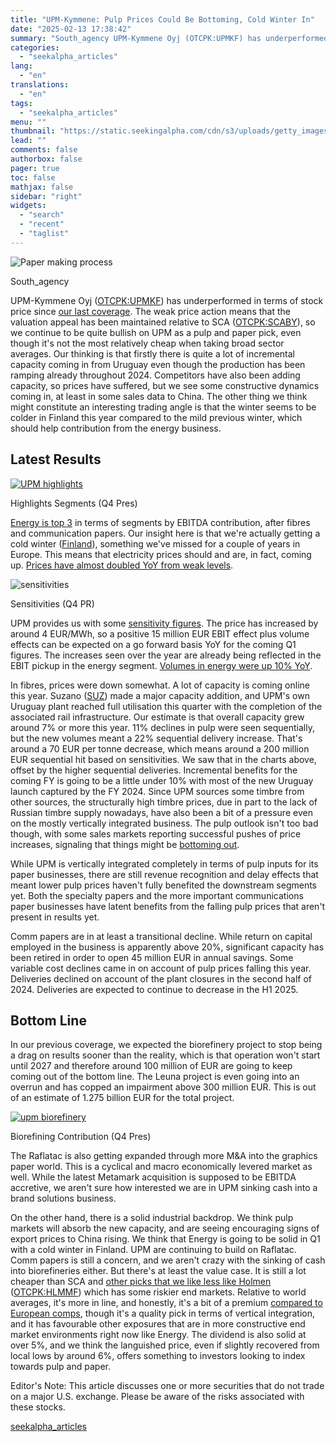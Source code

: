 ```yaml
---
title: "UPM-Kymmene: Pulp Prices Could Be Bottoming, Cold Winter In"
date: "2025-02-13 17:38:42"
summary: "South_agency UPM-Kymmene Oyj (OTCPK:UPMKF) has underperformed in terms of stock price since our last coverage. The weak price action means that the valuation appeal has been maintained relative to SCA (OTCPK:SCABY), so we continue to be quite bullish on UPM as a pulp and paper pick, even though it's not..."
categories:
  - "seekalpha_articles"
lang:
  - "en"
translations:
  - "en"
tags:
  - "seekalpha_articles"
menu: ""
thumbnail: "https://static.seekingalpha.com/cdn/s3/uploads/getty_images/1488776526/image_1488776526.jpg"
lead: ""
comments: false
authorbox: false
pager: true
toc: false
mathjax: false
sidebar: "right"
widgets:
  - "search"
  - "recent"
  - "taglist"
---
```


![Paper making process](https://static.seekingalpha.com/cdn/s3/uploads/getty_images/1488776526/image_1488776526.jpg?io=getty-c-w750) 



South\_agency





UPM-Kymmene Oyj ([OTCPK:UPMKF](https://seekingalpha.com/symbol/UPMKF "UPM-Kymmene Oyj")) has underperformed in terms of stock price since [our last coverage](https://seekingalpha.com/article/4699730-upm-kymmene-stock-investments-energy-pulp-online-biorefinery-coming-upgrade-buy). The weak price action means that the valuation appeal has been maintained relative to SCA ([OTCPK:SCABY](https://seekingalpha.com/symbol/SCABY "Svenska Cellulosa Aktiebolaget SCA (publ)")), so we continue to be quite bullish on UPM as a pulp and paper pick, even though it's not the most relatively cheap when taking broad sector averages. Our thinking is that firstly there is quite a lot of incremental capacity coming in from Uruguay even though the production has been ramping already throughout 2024. Competitors have also been adding capacity, so prices have suffered, but we see some constructive dynamics coming in, at least in some sales data to China. The other thing we think might constitute an interesting trading angle is that the winter seems to be colder in Finland this year compared to the mild previous winter, which should help contribution from the energy business.

Latest Results
--------------

[![UPM highlights](https://static.seekingalpha.com/uploads/2025/2/12/50103188-1739404912987213.png)](https://static.seekingalpha.com/uploads/2025/2/12/50103188-1739404912987213_origin.png)



Highlights Segments (Q4 Pres)





[Energy is top 3](https://static.seekingalpha.com/uploads/sa_presentations/872/106872/original.pdf) in terms of segments by EBITDA contribution, after fibres and communication papers. Our insight here is that we're actually getting a cold winter ([Finland](https://www.statista.com/statistics/743043/monthly-average-temperatures-in-finland/)), something we've missed for a couple of years in Europe. This means that electricity prices should and are, in fact, coming up. [Prices have almost doubled YoY from weak levels](https://thingler.io/country/Finland).

 ![sensitivities](https://static.seekingalpha.com/uploads/2025/2/12/50103188-17394051331419878.png) 



Sensitivities (Q4 PR)





UPM provides us with some [sensitivity figures](https://www.upm.com/siteassets/asset/investors/2024/upm-financial-statements-release-2024-en.pdf). The price has increased by around 4 EUR/MWh, so a positive 15 million EUR EBIT effect plus volume effects can be expected on a go forward basis YoY for the coming Q1 figures. The increases seen over the year are already being reflected in the EBIT pickup in the energy segment. [Volumes in energy were up 10% YoY](https://seekingalpha.com/article/4755140-upm-kymmene-oyj-upmkf-q4-2024-earnings-conference-call-transcript).

In fibres, prices were down somewhat. A lot of capacity is coming online this year. Suzano ([SUZ](https://seekingalpha.com/symbol/SUZ "Suzano S.A.")) made a major capacity addition, and UPM's own Uruguay plant reached full utilisation this quarter with the completion of the associated rail infrastructure. Our estimate is that overall capacity grew around 7% or more this year. 11% declines in pulp were seen sequentially, but the new volumes meant a 22% sequential delivery increase. That's around a 70 EUR per tonne decrease, which means around a 200 million EUR sequential hit based on sensitivities. We saw that in the charts above, offset by the higher sequential deliveries. Incremental benefits for the coming FY is going to be a little under 10% with most of the new Uruguay launch captured by the FY 2024. Since UPM sources some timbre from other sources, the structurally high timbre prices, due in part to the lack of Russian timbre supply nowadays, have also been a bit of a pressure even on the mostly vertically integrated business. The pulp outlook isn't too bad though, with some sales markets reporting successful pushes of price increases, signaling that things might be [bottoming out](https://www.fastmarkets.com/insights/sellers-push-through-pulp-price-hikes/).

While UPM is vertically integrated completely in terms of pulp inputs for its paper businesses, there are still revenue recognition and delay effects that meant lower pulp prices haven't fully benefited the downstream segments yet. Both the specialty papers and the more important communications paper businesses have latent benefits from the falling pulp prices that aren't present in results yet.

Comm papers are in at least a transitional decline. While return on capital employed in the business is apparently above 20%, significant capacity has been retired in order to open 45 million EUR in annual savings. Some variable cost declines came in on account of pulp prices falling this year. Deliveries declined on account of the plant closures in the second half of 2024. Deliveries are expected to continue to decrease in the H1 2025.

Bottom Line
-----------

In our previous coverage, we expected the biorefinery project to stop being a drag on results sooner than the reality, which is that operation won't start until 2027 and therefore around 100 million of EUR are going to keep coming out of the bottom line. The Leuna project is even going into an overrun and has copped an impairment above 300 million EUR. This is out of an estimate of 1.275 billion EUR for the total project.

[![upm biorefinery](https://static.seekingalpha.com/uploads/2025/2/12/50103188-17394086312593868.png)](https://static.seekingalpha.com/uploads/2025/2/12/50103188-17394086312593868_origin.png)



Biorefining Contribution (Q4 Pres)





The Raflatac is also getting expanded through more M&A into the graphics paper world. This is a cyclical and macro economically levered market as well. While the latest Metamark acquisition is supposed to be EBITDA accretive, we aren't sure how interested we are in UPM sinking cash into a brand solutions business.

On the other hand, there is a solid industrial backdrop. We think pulp markets will absorb the new capacity, and are seeing encouraging signs of export prices to China rising. We think that Energy is going to be solid in Q1 with a cold winter in Finland. UPM are continuing to build on Raflatac. Comm papers is still a concern, and we aren't crazy with the sinking of cash into biorefineries either. But there's at least the value case. It is still a lot cheaper than SCA and [other picks that we like less like Holmen](https://seekingalpha.com/article/4749564-holmen-ab-buybacks-may-be-a-little-too-early) ([OTCPK:HLMMF](https://seekingalpha.com/symbol/HLMMF "Holmen AB (publ)")) which has some riskier end markets. Relative to world averages, it's more in line, and honestly, it's a bit of a premium [compared to European comps](https://www.marketscreener.com/quote/stock/UPM-KYMMENE-OYJ-1412565/sector-valuation/), though it's a quality pick in terms of vertical integration, and it has favourable other exposures that are in more constructive end market environments right now like Energy. The dividend is also solid at over 5%, and we think the languished price, even if slightly recovered from local lows by around 6%, offers something to investors looking to index towards pulp and paper.

Editor's Note: This article discusses one or more securities that do not trade on a major U.S. exchange. Please be aware of the risks associated with these stocks.

[seekalpha_articles](https://seekingalpha.com/article/4757844-upm-kymmene-pulp-prices-could-be-bottoming-cold-winter-in)
